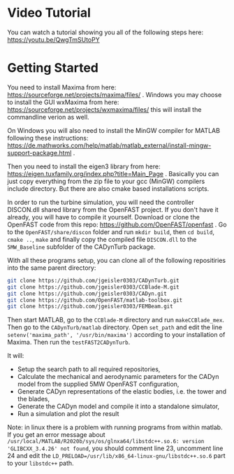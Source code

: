 # Video Tutorial
You can watch a tutorial showing you all of the following steps here: https://youtu.be/QwgTmSUtoPY

# Getting Started
You need to install Maxima from here: https://sourceforge.net/projects/maxima/files/ . Windows you may choose to install the GUI wxMaxima from here: https://sourceforge.net/projects/wxmaxima/files/ this will install the commandline verion as well.

On Windows you will also need to install the MinGW compiler for MATLAB following these instructions: https://de.mathworks.com/help/matlab/matlab_external/install-mingw-support-package.html .

Then you need to install the eigen3 library from here: https://eigen.tuxfamily.org/index.php?title=Main_Page . Basically you can just copy everything from the zip file to your gcc (MinGW) compilers include directory. But there are also cmake based installations scripts.

In order to run the turbine simulation, you will need the controller DISCON.dll shared library from the OpenFAST project. If you don't have it already, you will have to compile it yourself. Download or clone the OpenFAST code from this repo: https://github.com/OpenFAST/openfast . Go to the `OpenFAST/share/discon` folder and run `mkdir build`, then `cd build`, `cmake ..`, `make` and finally copy the compiled file `DISCON.dll` to the `5MW_Baseline` subfolder of the CADynTurb package.

With all these programs setup, you can clone all of the following repositiries into the same parent directory:
``` bash
git clone https://github.com/jgeisler0303/CADynTurb.git
git clone https://github.com/jgeisler0303/CCBlade-M.git
git clone https://github.com/jgeisler0303/CADyn.git
git clone https://github.com/OpenFAST/matlab-toolbox.git
git clone https://github.com/jgeisler0303/FEMBeam.git
```

Then start MATLAB, go to the `CCBlade-M` directory and run `makeCCBlade_mex`.
Then go to the `CADynTurb/matlab` directory. Open `set_path` and edit the line `setenv('maxima_path', '/usr/bin/maxima')` according to your installation of Maxima. Then run the `testFAST2CADynTurb`.

It will:
* Setup the search path to all required repositories,
* Calculate the mechanical and aerodynamic parameters for the CADyn model from the supplied 5MW OpenFAST configuration,
* Generate CADyn representations of the elastic bodies, i.e. the tower and the blades,
* Generate the CADyn model and compile it into a standalone simulator,
* Run a simulation and plot the result

Note: in linux there is a problem with running programs from within matlab. If you get an error message about `/usr/local/MATLAB/R2020b/sys/os/glnxa64/libstdc++.so.6: version 'GLIBCXX_3.4.26' not found`, you should comment line 23, uncomment line 24 and edit the `LD_PRELOAD=/usr/lib/x86_64-linux-gnu/libstdc++.so.6` part to your `libstdc++` path.
